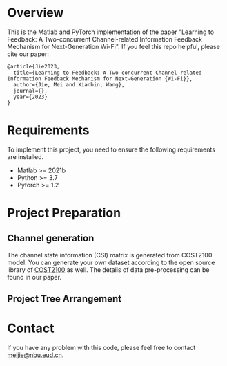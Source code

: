 # Overview
This is the Matlab and PyTorch implementation of the paper "Learning to Feedback: A Two-concurrent Channel-related Information Feedback Mechanism for Next-Generation Wi-Fi". If you feel this repo helpful, please cite our paper:
```
@article{Jie2023,
  title={Learning to Feedback: A Two-concurrent Channel-related Information Feedback Mechanism for Next-Generation {Wi-Fi}},
  author={Jie, Mei and Xianbin, Wang},
  journal={},
  year={2023}
}
```
# Requirements
To implement this project, you need to ensure the following requirements are installed.
 * Matlab >= 2021b
 * Python >= 3.7
 * Pytorch >= 1.2

# Project Preparation

## Channel generation
The channel state information (CSI) matrix is generated from COST2100 model. You can generate your own dataset according to the open source library of [COST2100](https://github.com/cost2100/cost2100) as well. The details of data pre-processing can be found in our paper.

## Project Tree Arrangement

# Contact
If you have any problem with this code, please feel free to contact meijie@nbu.eud.cn.


